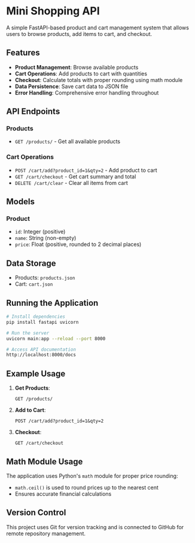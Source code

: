 # Mini Shopping API

A simple FastAPI-based product and cart management system that allows users to browse products, add items to cart, and checkout.

## Features

- **Product Management**: Browse available products
- **Cart Operations**: Add products to cart with quantities
- **Checkout**: Calculate totals with proper rounding using math module
- **Data Persistence**: Save cart data to JSON file
- **Error Handling**: Comprehensive error handling throughout

## API Endpoints

### Products
- `GET /products/` - Get all available products

### Cart Operations
- `POST /cart/add?product_id=1&qty=2` - Add product to cart
- `GET /cart/checkout` - Get cart summary and total
- `DELETE /cart/clear` - Clear all items from cart

## Models

### Product
- `id`: Integer (positive)
- `name`: String (non-empty)
- `price`: Float (positive, rounded to 2 decimal places)

## Data Storage

- Products: `products.json`
- Cart: `cart.json`

## Running the Application

```bash
# Install dependencies
pip install fastapi uvicorn

# Run the server
uvicorn main:app --reload --port 8000

# Access API documentation
http://localhost:8000/docs
```

## Example Usage

1. **Get Products**:
   ```
   GET /products/
   ```

2. **Add to Cart**:
   ```
   POST /cart/add?product_id=1&qty=2
   ```

3. **Checkout**:
   ```
   GET /cart/checkout
   ```

## Math Module Usage

The application uses Python's `math` module for proper price rounding:
- `math.ceil()` is used to round prices up to the nearest cent
- Ensures accurate financial calculations

## Version Control

This project uses Git for version tracking and is connected to GitHub for remote repository management.